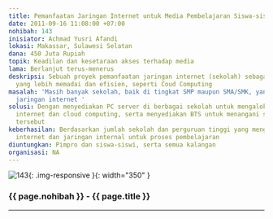 ```yaml
---
title: Pemanfaatan Jaringan Internet untuk Media Pembelajaran Siswa-siswi SMP-SMA/SMK
date: 2011-09-16 11:08:00 +07:00
nohibah: 143
inisiator: Achmad Yusri Afandi
lokasi: Makassar, Sulawesi Selatan
dana: 450 Juta Rupiah
topik: Keadilan dan kesetaraan akses terhadap media
lama: Berlanjut terus-menerus
deskripsi: Sebuah proyek pemanfaatan jaringan internet (sekolah) sebagai media pembelajaran
  yang lebih memadai dan efisien, seperti Coud Computing
masalah: 'Masih banyak sekolah, baik di tingkat SMP maupun SMA/SMK, yang membutuhkan
  jaringan internet '
solusi: Dengan menyediakan PC server di berbagai sekolah untuk mengalokasikan bandwith
  internet dan cloud computing, serta menyediakan BTS untuk menangani sekolah-sekolah
  tersebut
keberhasilan: Berdasarkan jumlah sekolah dan perguruan tinggi yang menggunakan jaringan
  internet dan jaringan internal untuk proses pembelajaran
diuntungkan: Pimpro dan siswa-siswi, serta semua kalangan
organisasi: NA
---
```


![143](/static/img/hibahcmb/143.png){: .img-responsive }{: width="350" }

### {{ page.nohibah }} - {{ page.title }}

---
